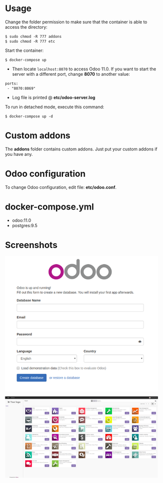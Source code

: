 # Usage

Change the folder permission to make sure that the container is able to access the directory:
```
$ sudo chmod -R 777 addons
$ sudo chmod -R 777 etc
```

Start the container:
```
$ docker-compose up
```

* Then locate `localhost:8070` to access Odoo 11.0. If you want to start the server with a different port, change **8070** to another value:

```
ports:
 - "8070:8069"
```

* Log file is printed @ **etc/odoo-server.log**

To run in detached mode, execute this command:

```
$ docker-compose up -d
```

# Custom addons

The **addons** folder contains custom addons. Just put your custom addons if you have any.

# Odoo configuration

To change Odoo configuration, edit file: **etc/odoo.conf**.

# docker-compose.yml

* odoo:11.0
* postgres:9.5

# Screenshots

![odoo-11-welcome-docker](screenshots/odoo-11-welcome-screenshot.png)

![odoo-11-apps-docker](screenshots/odoo-11-apps-screenshot.png)
